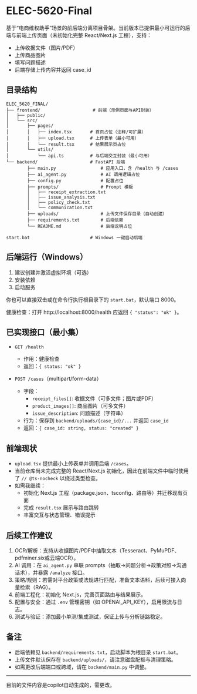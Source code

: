 # ELEC-5620-Final

基于“电商维权助手”场景的前后端分离项目骨架。当前版本已提供最小可运行的后端与前端上传页面（未初始化完整 React/Next.js 工程），支持：
- 上传收据文件（图片/PDF）
- 上传商品图片
- 填写问题描述
- 后端存储上传内容并返回 case_id

## 目录结构

```
ELEC_5620_FINAL/
├── frontend/                    # 前端（示例页面与API封装）
│   ├── public/
│   └── src/
│       ├── pages/
│       │   ├── index.tsx       # 首页占位（注释/可扩展）
│       │   ├── upload.tsx      # 上传表单（最小可用）
│       │   └── result.tsx      # 结果展示页占位
│       └── utils/
│           └── api.ts          # 与后端交互封装（最小可用）
└── backend/                    # FastAPI 后端
		├── main.py                 # 应用入口，含 /health 与 /cases
		├── ai_agent.py             # AI 调用逻辑占位
		├── config.py               # 配置占位
		├── prompts/                # Prompt 模板
		│   ├── receipt_extraction.txt
		│   ├── issue_analysis.txt
		│   ├── policy_check.txt
		│   └── communication.txt
		├── uploads/                # 上传文件保存目录（自动创建）
		├── requirements.txt        # 后端依赖
		└── README.md               # 后端说明占位

start.bat                       # Windows 一键启动后端
```

## 后端运行（Windows）

1. 建议创建并激活虚拟环境（可选）
2. 安装依赖
3. 启动服务

你也可以直接双击或在命令行执行根目录下的 `start.bat`，默认端口 8000。

健康检查：打开 http://localhost:8000/health 应返回 `{ "status": "ok" }`。

## 已实现接口（最小集）

- `GET /health`
	- 作用：健康检查
	- 返回：`{ status: "ok" }`

- `POST /cases`（multipart/form-data）
	- 字段：
		- `receipt_files[]`: 收据文件（可多文件；图片或PDF）
		- `product_images[]`: 商品图片（可多文件）
		- `issue_description`: 问题描述（字符串）
	- 行为：保存到 `backend/uploads/{case_id}/...` 并返回 `case_id`
	- 返回：`{ case_id: string, status: "created" }`

## 前端现状

- `upload.tsx` 提供最小上传表单并调用后端 `/cases`。
- 当前仓库尚未完成完整的 React/Next.js 初始化，因此在前端文件中临时使用了 `// @ts-nocheck` 以绕过类型检查。
- 如需我继续：
	- 初始化 Next.js 工程（package.json、tsconfig、路由等）并迁移现有页面
	- 完成 `result.tsx` 展示与路由跳转
	- 丰富交互与状态管理、错误提示

## 后续工作建议

1. OCR/解析：支持从收据图片/PDF中抽取文本（Tesseract、PyMuPDF、pdfminer.six或云端OCR）。
2. AI 调用：在 `ai_agent.py` 串联 prompts（抽取→问题分析→政策对照→沟通话术），并暴露 `/analyze` 接口。
3. 策略/规则：若需对平台政策或法规进行匹配，准备文本语料，后续可接入向量检索（RAG）。
4. 前端工程化：初始化 Next.js，完善页面路由与结果展示。
5. 配置与安全：通过 `.env` 管理密钥（如 OPENAI_API_KEY），启用限流与日志。
6. 测试与验证：添加最小单测/集成测试，保证上传与分析链路稳定。

## 备注

- 后端依赖见 `backend/requirements.txt`，启动脚本为根目录 `start.bat`。
- 上传文件默认保存在 `backend/uploads/`，请注意磁盘配额与清理策略。
- 如需更改后端端口或跨域，请在 `backend/main.py` 中调整。

---

目前的文件内容是copilot自动生成的，需更改。